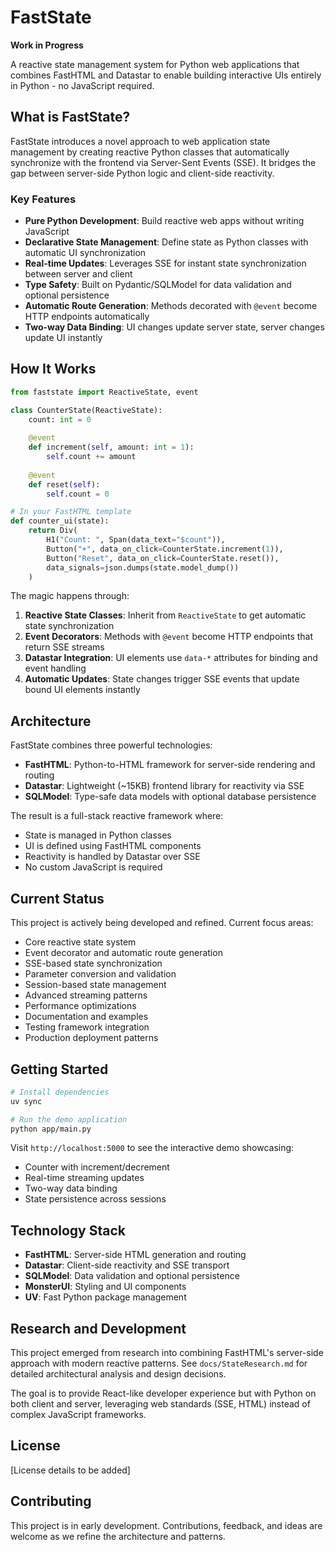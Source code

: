 # FastState

**Work in Progress**

A reactive state management system for Python web applications that combines FastHTML and Datastar to enable building interactive UIs entirely in Python - no JavaScript required.

## What is FastState?

FastState introduces a novel approach to web application state management by creating reactive Python classes that automatically synchronize with the frontend via Server-Sent Events (SSE). It bridges the gap between server-side Python logic and client-side reactivity.

### Key Features

- **Pure Python Development**: Build reactive web apps without writing JavaScript
- **Declarative State Management**: Define state as Python classes with automatic UI synchronization
- **Real-time Updates**: Leverages SSE for instant state synchronization between server and client
- **Type Safety**: Built on Pydantic/SQLModel for data validation and optional persistence
- **Automatic Route Generation**: Methods decorated with `@event` become HTTP endpoints automatically
- **Two-way Data Binding**: UI changes update server state, server changes update UI instantly

## How It Works

```python
from faststate import ReactiveState, event

class CounterState(ReactiveState):
    count: int = 0
    
    @event
    def increment(self, amount: int = 1):
        self.count += amount
    
    @event
    def reset(self):
        self.count = 0

# In your FastHTML template
def counter_ui(state):
    return Div(
        H1("Count: ", Span(data_text="$count")),
        Button("+", data_on_click=CounterState.increment(1)),
        Button("Reset", data_on_click=CounterState.reset()),
        data_signals=json.dumps(state.model_dump())
    )
```

The magic happens through:

1. **Reactive State Classes**: Inherit from `ReactiveState` to get automatic state synchronization
2. **Event Decorators**: Methods with `@event` become HTTP endpoints that return SSE streams
3. **Datastar Integration**: UI elements use `data-*` attributes for binding and event handling
4. **Automatic Updates**: State changes trigger SSE events that update bound UI elements instantly

## Architecture

FastState combines three powerful technologies:

- **FastHTML**: Python-to-HTML framework for server-side rendering and routing
- **Datastar**: Lightweight (~15KB) frontend library for reactivity via SSE
- **SQLModel**: Type-safe data models with optional database persistence

The result is a full-stack reactive framework where:
- State is managed in Python classes
- UI is defined using FastHTML components
- Reactivity is handled by Datastar over SSE
- No custom JavaScript is required

## Current Status

This project is actively being developed and refined. Current focus areas:

- Core reactive state system
- Event decorator and automatic route generation
- SSE-based state synchronization
- Parameter conversion and validation
- Session-based state management
- Advanced streaming patterns
- Performance optimizations
- Documentation and examples
- Testing framework integration
- Production deployment patterns

## Getting Started

```bash
# Install dependencies
uv sync

# Run the demo application
python app/main.py
```

Visit `http://localhost:5000` to see the interactive demo showcasing:
- Counter with increment/decrement
- Real-time streaming updates
- Two-way data binding
- State persistence across sessions

## Technology Stack

- **FastHTML**: Server-side HTML generation and routing
- **Datastar**: Client-side reactivity and SSE transport
- **SQLModel**: Data validation and optional persistence
- **MonsterUI**: Styling and UI components
- **UV**: Fast Python package management

## Research and Development

This project emerged from research into combining FastHTML's server-side approach with modern reactive patterns. See `docs/StateResearch.md` for detailed architectural analysis and design decisions.

The goal is to provide React-like developer experience but with Python on both client and server, leveraging web standards (SSE, HTML) instead of complex JavaScript frameworks.

## License

[License details to be added]

## Contributing

This project is in early development. Contributions, feedback, and ideas are welcome as we refine the architecture and patterns.